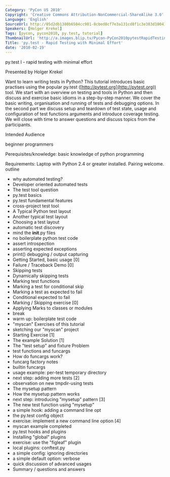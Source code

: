 ```yaml
---
Category: 'PyCon US 2010'
Copyright: 'Creative Commons Attribution-NonCommercial-ShareAlike 3.0'
Language: 'English'
SourceUrl: http://05d2db1380b6504cc981-8cbed8cf7e3a131cd8f1c3e383d10041.r93.cf2.rackcdn.com/pycon-us-2010/259_py-test-rapid-testing-with-minimal-effort.m4v
Speakers: [Holger Krekel]
Tags: [pycon, pycon2010, py.test, tutorial]
ThumbnailUrl: 'http://a.images.blip.tv/Pycon-PyCon2010pytestRapidTestingWithMinimalEffort216-303.jpg'
Title: 'py.test - Rapid Testing with Minimal Effort'
date: '2010-02-19'
---
```

py.test I - rapid testing with minimal effort

Presented by Holger Krekel

Want to learn writing tests in Python? This tutorial introduces basic
practises using the popular py.test ([http://pytest.org](http://pytest.org))
tool. We start with an overview on testing and tools in Python and then
discuss and exercise basic idioms in a step-by-step manner. We cover the basic
writing, organisation and running of tests and debugging options. In the
second part we discuss setup and teardown of test state, usage and
configuration of test functions arguments and introduce coverage testing. We
will close with time to answer questions and discuss topics from the
participants.

Intended Audience

beginner programmers

Perequisites/knowledge: basic knowledge of python programming

Requirements: Laptop with Python 2.4 or greater installed. Pairing welcome.
outline

  * why automated testing? 
  * Developer oriented automated tests 
  * The test tool question 
  * py.test basics 
  * py.test fundamental features 
  * cross-project test tool 
  * A Typical Python test layout 
  * Another typical test layout 
  * Choosing a test layout 
  * automatic test discovery 
  * mind the __init__.py files 
  * no boilerplate python test code 
  * assert introspection 
  * asserting expected exceptions 
  * print() debugging / output capturing 
  * Getting Started, basic usage [0] 
  * Failure / Traceback Demo [0] 
  * Skipping tests 
  * Dynamically skipping tests 
  * Marking test functions 
  * Marking a test for conditional skip 
  * Marking a test as expected to fail 
  * Conditional expected to fail 
  * Marking / Skipping exercise [0] 
  * Applying Marks to classes or modules 
  * break 
  * warm up: boilerplate test code 
  * "myscan" Exercises of this tutorial 
  * sketching our "myscan" project 
  * Starting Exercise [1] 
  * The example Solution [1] 
  * The "test setup" and fixture Problem 
  * test functions and funcargs 
  * How do funcargs work? 
  * funcarg factory notes 
  * builtin funcargs 
  * usage example: per-test temporary directory 
  * next step: adding more tests [2] 
  * observation on new tmpdir-using tests 
  * The mysetup pattern 
  * How the mysetup pattern works 
  * next step: introducing "mysetup" pattern [3] 
  * The new test function using "mysetup" 
  * a simple hook: adding a command line opt 
  * the py.test config object 
  * exercise: implement a new command line option [4] 
  * myscan example completed 
  * py.test hooks and plugins 
  * Installing "global" plugins 
  * exercise: use the "figleaf" plugin 
  * local plugins: conftest.py 
  * a simple config: ignoring directories 
  * a simple default option: verbose 
  * quick discussion of advanced usages 
  * Summary / questions and answers 
